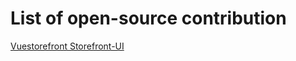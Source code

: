 # List of open-source contribution
[Vuestorefront Storefront-UI]([https://github.com/vuestorefront/storefront-ui](https://github.com/vuestorefront/storefront-ui/commits?author=shatanov))
